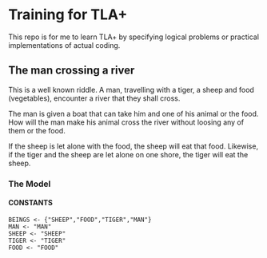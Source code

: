 Training for TLA+
===

This repo is for me to learn TLA+ by specifying logical problems
or practical implementations of actual coding.



## The man crossing a river

This is a well known riddle. A man, travelling with a tiger, a sheep and food (vegetables), encounter a river that they shall cross.

The man is given a boat that can take him and one of his animal or the food. How will the man make his animal cross the river without loosing any of them or the food.

If the sheep is let alone with the food, the sheep will eat that food. Likewise, if the tiger and the sheep are let alone on one shore, the tiger will eat the sheep.

### The Model

#### CONSTANTS

```
BEINGS <- {"SHEEP","FOOD","TIGER","MAN"}
MAN <- "MAN"
SHEEP <- "SHEEP"
TIGER <- "TIGER"
FOOD <- "FOOD"
```




